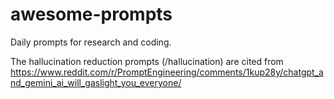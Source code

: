 # awesome-prompts
Daily prompts for research and coding.

The hallucination reduction prompts (/hallucination) are cited from https://www.reddit.com/r/PromptEngineering/comments/1kup28y/chatgpt_and_gemini_ai_will_gaslight_you_everyone/

